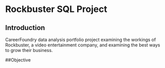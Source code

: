 # Rockbuster SQL Project

## Introduction

CareerFoundry data analysis portfolio project examining the workings of Rockbuster, a video entertainment company, and examining the best ways to grow their business.

##Objective
